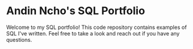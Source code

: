 # Andin Ncho's SQL Portfolio
 Welcome to my SQL portfolio! This code repository contains examples of SQL I've written. Feel free to take a look and reach out if you have any questions.
